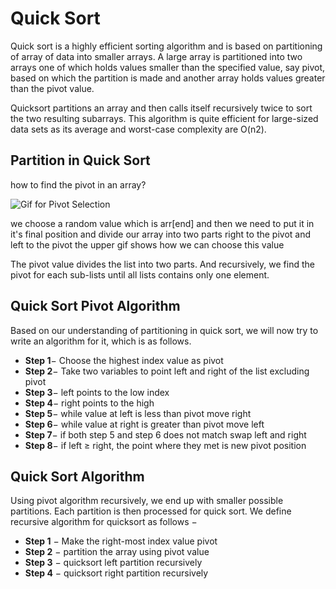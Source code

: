 # Quick Sort

Quick sort is a highly efficient sorting algorithm and is based on partitioning of array of data into smaller arrays. A large array is partitioned into two arrays one of which holds values smaller than the specified value, say pivot, based on which the partition is made and another array holds values greater than the pivot value.

Quicksort partitions an array and then calls itself recursively twice to sort the two resulting subarrays.
This algorithm is quite efficient for large-sized data sets as its average and worst-case complexity are O(n2).

## Partition in Quick Sort

how to find the pivot in an array?

![Gif for  Pivot Selection](https://www.tutorialspoint.com/data_structures_algorithms/images/quick_sort_partition_animation.gif)

we choose a random value which is arr[end] and then we need to put it in it's final position and divide our array into two parts right to the pivot and left to the pivot the upper gif shows how we can choose this value

The pivot value divides the list into two parts. And recursively, we find the pivot for each sub-lists until all lists contains only one element.

## Quick Sort Pivot Algorithm

Based on our understanding of partitioning in quick sort, we will now try to write an algorithm for it, which is as follows.

- **Step 1**− Choose the highest index value as pivot
- **Step 2**− Take two variables to point left and right of the list excluding pivot
- **Step 3**− left points to the low index
- **Step 4**− right points to the high
- **Step 5**− while value at left is less than pivot move right
- **Step 6**− while value at right is greater than pivot move left
- **Step 7**− if both step 5 and step 6 does not match swap left and right
- **Step 8**− if left ≥ right, the point where they met is new pivot position

## Quick Sort Algorithm

Using pivot algorithm recursively, we end up with smaller possible partitions. Each partition is then processed for quick sort. We define recursive algorithm for quicksort as follows −

- **Step 1** − Make the right-most index value pivot
- **Step 2** − partition the array using pivot value
- **Step 3** − quicksort left partition recursively
- **Step 4** − quicksort right partition recursively

